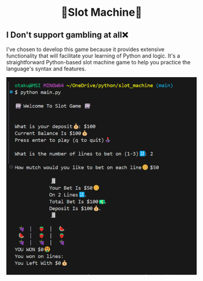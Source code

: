 <center><h1>🎰Slot Machine🎰</h1></center>
<h2 style="color❎">I Don't support gambling at all❌</h2>
<p>I've chosen to develop this game because it provides extensive functionality that will facilitate your learning of Python and logic. It's a straightforward Python-based slot machine game to help you practice the language's syntax and features.</p>

<img src="./image.png">
